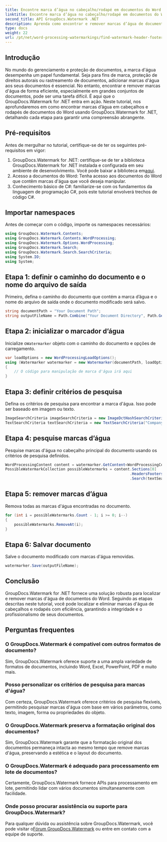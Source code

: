 ```yaml
---
title: Encontre marca d’água no cabeçalho/rodapé em documentos do Word
linktitle: Encontre marca d’água no cabeçalho/rodapé em documentos do Word
second_title: API GroupDocs.Watermark .NET
description: Aprenda como encontrar e remover marcas d’água de documentos do Word com eficiência usando GroupDocs para .NET, garantindo a integridade e o profissionalismo dos documentos.
type: docs
weight: 22
url: /pt/net/word-processing-watermarkings/find-watermark-header-footer-word-docs/
---
```

## Introdução
No mundo do gerenciamento e proteção de documentos, a marca d'água desempenha um papel fundamental. Seja para fins de marca, proteção de direitos autorais ou rastreamento de documentos, adicionar marcas d'água aos seus documentos é essencial. No entanto, encontrar e remover marcas d'água de forma eficiente, especialmente em grandes conjuntos de documentos, pode ser uma tarefa difícil. É aqui que o GroupDocs.Watermark for .NET entra em ação. Neste tutorial, nos aprofundaremos em como encontrar marcas d’água em cabeçalhos e rodapés de documentos do Word usando GroupDocs.Watermark for .NET, detalhando cada etapa para garantir uma compreensão abrangente.
## Pré-requisitos
Antes de mergulhar no tutorial, certifique-se de ter os seguintes pré-requisitos em vigor:
1. GroupDocs.Watermark for .NET: certifique-se de ter a biblioteca GroupDocs.Watermark for .NET instalada e configurada em seu ambiente de desenvolvimento. Você pode baixar a biblioteca em[aqui](https://releases.groupdocs.com/Watermark/net/).
2. Acesso a documentos do Word: Tenha acesso aos documentos do Word que contêm marcas d'água que você deseja manipular.
3. Conhecimento básico de C#: familiarize-se com os fundamentos da linguagem de programação C#, pois este tutorial envolverá trechos de código C#.
## Importar namespaces
Antes de começar com o código, importe os namespaces necessários:
```csharp
using GroupDocs.Watermark.Contents;
using GroupDocs.Watermark.Contents.WordProcessing;
using GroupDocs.Watermark.Options.WordProcessing;
using GroupDocs.Watermark.Search;
using GroupDocs.Watermark.Search.SearchCriteria;
using System.IO;
using System;
```
## Etapa 1: definir o caminho do documento e o nome do arquivo de saída
Primeiro, defina o caminho do documento que contém a marca d’água e o nome do arquivo de saída onde o documento modificado será salvo.
```csharp
string documentPath = "Your Document Path";
string outputFileName = Path.Combine("Your Document Directory", Path.GetFileName(documentPath));
```
## Etapa 2: inicializar o marcador d’água
 Inicialize o`Watermarker` objeto com o caminho do documento e opções de carregamento.
```csharp
var loadOptions = new WordProcessingLoadOptions();
using (Watermarker watermarker = new Watermarker(documentPath, loadOptions))
{
    // O código para manipulação de marca d'água irá aqui
}
```
## Etapa 3: definir critérios de pesquisa
Defina os critérios de pesquisa para encontrar a marca d'água. Isso pode ser baseado em imagem ou texto.
```csharp
ImageSearchCriteria imageSearchCriteria = new ImageDctHashSearchCriteria(Constants.LogoPng);
TextSearchCriteria textSearchCriteria = new TextSearchCriteria("Company Name");
```
## Etapa 4: pesquise marcas d’água
Pesquise marcas d'água no cabeçalho principal do documento usando os critérios de pesquisa definidos.
```csharp
WordProcessingContent content = watermarker.GetContent<WordProcessingContent>();
PossibleWatermarkCollection possibleWatermarks = content.Sections[0]
                                                        .HeadersFooters[OfficeHeaderFooterType.HeaderPrimary]
                                                        .Search(textSearchCriteria.Or(imageSearchCriteria));
```
## Etapa 5: remover marcas d’água
Remova todas as marcas d'água encontradas no documento.
```csharp
for (int i = possibleWatermarks.Count - 1; i >= 0; i--)
{
    possibleWatermarks.RemoveAt(i);
}
```
## Etapa 6: Salvar documento
Salve o documento modificado com marcas d'água removidas.
```csharp
watermarker.Save(outputFileName);
```

## Conclusão
GroupDocs.Watermark for .NET fornece uma solução robusta para localizar e remover marcas d'água de documentos do Word. Seguindo as etapas descritas neste tutorial, você pode localizar e eliminar marcas d'água de cabeçalhos e rodapés com eficiência, garantindo a integridade e o profissionalismo de seus documentos.
## Perguntas frequentes
### O GroupDocs.Watermark é compatível com outros formatos de documento?
Sim, GroupDocs.Watermark oferece suporte a uma ampla variedade de formatos de documentos, incluindo Word, Excel, PowerPoint, PDF e muito mais.
### Posso personalizar os critérios de pesquisa para marcas d'água?
Com certeza, GroupDocs.Watermark oferece critérios de pesquisa flexíveis, permitindo pesquisar marcas d'água com base em vários parâmetros, como texto, imagem, forma ou propriedades do objeto.
### O GroupDocs.Watermark preserva a formatação original dos documentos?
Sim, GroupDocs.Watermark garante que a formatação original dos documentos permaneça intacta ao mesmo tempo que remove marcas d'água, preservando a estética e o layout do documento.
### O GroupDocs.Watermark é adequado para processamento em lote de documentos?
Certamente, GroupDocs.Watermark fornece APIs para processamento em lote, permitindo lidar com vários documentos simultaneamente com facilidade.
### Onde posso procurar assistência ou suporte para GroupDocs.Watermark?
 Para qualquer dúvida ou assistência sobre GroupDocs.Watermark, você pode visitar o[Fórum GroupDocs.Watermark](https://forum.groupdocs.com/c/watermark/19) ou entre em contato com a equipe de suporte.